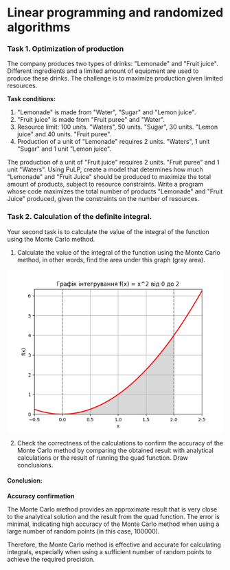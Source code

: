 # Linear programming and randomized algorithms

### Task 1. Optimization of production

The company produces two types of drinks: "Lemonade" and "Fruit juice". Different ingredients and a limited amount of equipment are used to produce these drinks. The challenge is to maximize production given limited resources.

**Task conditions:**

1. "Lemonade" is made from "Water", "Sugar" and "Lemon juice".
2. "Fruit juice" is made from "Fruit puree" and "Water".
3. Resource limit: 100 units. "Waters", 50 units. "Sugar", 30 units. "Lemon juice" and 40 units. "Fruit puree".
4. Production of a unit of "Lemonade" requires 2 units. "Waters", 1 unit "Sugar" and 1 unit "Lemon juice".

The production of a unit of "Fruit juice" requires 2 units. "Fruit puree" and 1 unit "Waters".
Using PuLP, create a model that determines how much "Lemonade" and "Fruit Juice" should be produced to maximize the total amount of products, subject to resource constraints. Write a program whose code maximizes the total number of products "Lemonade" and "Fruit Juice" produced, given the constraints on the number of resources.

### Task 2. Calculation of the definite integral.

Your second task is to calculate the value of the integral of the function using the Monte Carlo method.

1. Calculate the value of the integral of the function using the Monte Carlo method, in other words, find the area under this graph (gray area).

![Preview](./img_10.png)

2. Check the correctness of the calculations to confirm the accuracy of the Monte Carlo method by comparing the obtained result with analytical calculations or the result of running the quad function. Draw conclusions.

#### Conclusion:

**Accuracy confirmation**

The Monte Carlo method provides an approximate result that is very close to the analytical solution and the result from the quad function. The error is minimal, indicating high accuracy of the Monte Carlo method when using a large number of random points (in this case, 100000).

Therefore, the Monte Carlo method is effective and accurate for calculating integrals, especially when using a sufficient number of random points to achieve the required precision.
